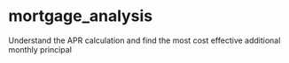 # mortgage_analysis
Understand the APR calculation and find the most cost effective additional monthly principal
